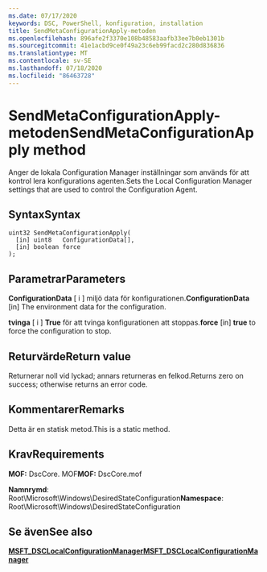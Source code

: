 ```yaml
---
ms.date: 07/17/2020
keywords: DSC, PowerShell, konfiguration, installation
title: SendMetaConfigurationApply-metoden
ms.openlocfilehash: 896afe2f3370e108b48583aafb33ee7b0eb1301b
ms.sourcegitcommit: 41e1acbd9ce0f49a23c6eb99facd2c280d836836
ms.translationtype: MT
ms.contentlocale: sv-SE
ms.lasthandoff: 07/18/2020
ms.locfileid: "86463728"
---
```

# <a name="sendmetaconfigurationapply-method"></a><span data-ttu-id="ad93a-103">SendMetaConfigurationApply-metoden</span><span class="sxs-lookup"><span data-stu-id="ad93a-103">SendMetaConfigurationApply method</span></span>

<span data-ttu-id="ad93a-104">Anger de lokala Configuration Manager inställningar som används för att kontrol lera konfigurations agenten.</span><span class="sxs-lookup"><span data-stu-id="ad93a-104">Sets the Local Configuration Manager settings that are used to control the Configuration Agent.</span></span>

## <a name="syntax"></a><span data-ttu-id="ad93a-105">Syntax</span><span class="sxs-lookup"><span data-stu-id="ad93a-105">Syntax</span></span>

```mof
uint32 SendMetaConfigurationApply(
  [in] uint8   ConfigurationData[],
  [in] boolean force
);
```

## <a name="parameters"></a><span data-ttu-id="ad93a-106">Parametrar</span><span class="sxs-lookup"><span data-stu-id="ad93a-106">Parameters</span></span>

<span data-ttu-id="ad93a-107">**ConfigurationData** \[ i \] miljö data för konfigurationen.</span><span class="sxs-lookup"><span data-stu-id="ad93a-107">**ConfigurationData** \[in\] The environment data for the configuration.</span></span>

<span data-ttu-id="ad93a-108">**tvinga** \[ i \] **True** för att tvinga konfigurationen att stoppas.</span><span class="sxs-lookup"><span data-stu-id="ad93a-108">**force** \[in\] **true** to force the configuration to stop.</span></span>

## <a name="return-value"></a><span data-ttu-id="ad93a-109">Returvärde</span><span class="sxs-lookup"><span data-stu-id="ad93a-109">Return value</span></span>

<span data-ttu-id="ad93a-110">Returnerar noll vid lyckad; annars returneras en felkod.</span><span class="sxs-lookup"><span data-stu-id="ad93a-110">Returns zero on success; otherwise returns an error code.</span></span>

## <a name="remarks"></a><span data-ttu-id="ad93a-111">Kommentarer</span><span class="sxs-lookup"><span data-stu-id="ad93a-111">Remarks</span></span>

<span data-ttu-id="ad93a-112">Detta är en statisk metod.</span><span class="sxs-lookup"><span data-stu-id="ad93a-112">This is a static method.</span></span>

## <a name="requirements"></a><span data-ttu-id="ad93a-113">Krav</span><span class="sxs-lookup"><span data-stu-id="ad93a-113">Requirements</span></span>

<span data-ttu-id="ad93a-114">**MOF:** DscCore. MOF</span><span class="sxs-lookup"><span data-stu-id="ad93a-114">**MOF:** DscCore.mof</span></span>

<span data-ttu-id="ad93a-115">**Namnrymd**: Root\Microsoft\Windows\DesiredStateConfiguration</span><span class="sxs-lookup"><span data-stu-id="ad93a-115">**Namespace**: Root\Microsoft\Windows\DesiredStateConfiguration</span></span>

## <a name="see-also"></a><span data-ttu-id="ad93a-116">Se även</span><span class="sxs-lookup"><span data-stu-id="ad93a-116">See also</span></span>

[<span data-ttu-id="ad93a-117">**MSFT_DSCLocalConfigurationManager**</span><span class="sxs-lookup"><span data-stu-id="ad93a-117">**MSFT_DSCLocalConfigurationManager**</span></span>](msft-dsclocalconfigurationmanager.md)
